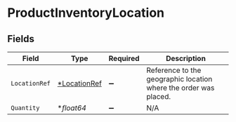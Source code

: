 # ProductInventoryLocation


## Fields

| Field                                                            | Type                                                             | Required                                                         | Description                                                      |
| ---------------------------------------------------------------- | ---------------------------------------------------------------- | ---------------------------------------------------------------- | ---------------------------------------------------------------- |
| `LocationRef`                                                    | [*LocationRef](../../models/shared/locationref.md)               | :heavy_minus_sign:                                               | Reference to the geographic location where the order was placed. |
| `Quantity`                                                       | **float64*                                                       | :heavy_minus_sign:                                               | N/A                                                              |